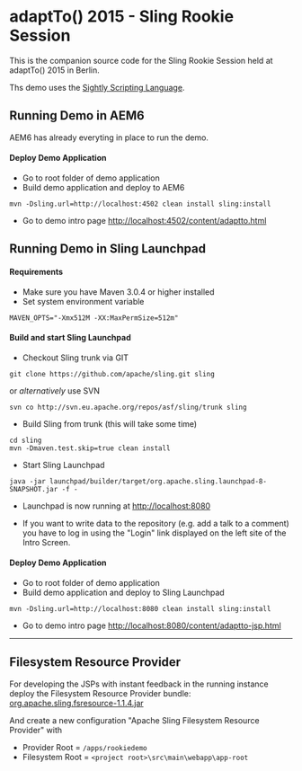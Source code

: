 adaptTo() 2015 - Sling Rookie Session
=====================================

This is the companion source code for the Sling Rookie Session held at adaptTo() 2015 in Berlin.

Ths demo uses the [Sightly Scripting Language](http://docs.adobe.com/docs/en/aem/6-0/develop/sightly.html).



Running Demo in AEM6
--------------------

AEM6 has already everyting in place to run the demo.


#### Deploy Demo Application

- Go to root folder of demo application
- Build demo application and deploy to AEM6
```
mvn -Dsling.url=http://localhost:4502 clean install sling:install
```

- Go to demo intro page [http://localhost:4502/content/adaptto.html](http://localhost:4502/content/adaptto.html)



Running Demo in Sling Launchpad
-------------------------------

#### Requirements

- Make sure you have Maven 3.0.4 or higher installed
- Set system environment variable
```
MAVEN_OPTS="-Xmx512M -XX:MaxPermSize=512m"
```

#### Build and start Sling Launchpad

- Checkout Sling trunk via GIT
```
git clone https://github.com/apache/sling.git sling
```

  or *alternatively* use SVN
```
svn co http://svn.eu.apache.org/repos/asf/sling/trunk sling
```

- Build Sling from trunk (this will take some time)
```
cd sling
mvn -Dmaven.test.skip=true clean install
```

- Start Sling Launchpad
```
java -jar launchpad/builder/target/org.apache.sling.launchpad-8-SNAPSHOT.jar -f -
```

- Launchpad is now running at
[http://localhost:8080](http://localhost:8080)

- If you want to write data to the repository (e.g. add a talk to a comment) you have to log in using the "Login" link displayed on the left site of the Intro Screen.


#### Deploy Demo Application

- Go to root folder of demo application
- Build demo application and deploy to Sling Launchpad
```
mvn -Dsling.url=http://localhost:8080 clean install sling:install
```

- Go to demo intro page
[http://localhost:8080/content/adaptto-jsp.html](http://localhost:8080/content/adaptto-jsp.html)


---

Filesystem Resource Provider
----------------------------

For developing the JSPs with instant feedback in the running instance deploy the Filesystem Resource Provider bundle:
[org.apache.sling.fsresource-1.1.4.jar](http://central.maven.org/maven2/org/apache/sling/org.apache.sling.fsresource/1.1.4/org.apache.sling.fsresource-1.1.4.jar)

And create a new configuration "Apache Sling Filesystem Resource Provider" with
- Provider Root = `/apps/rookiedemo`
- Filesystem Root = `<project root>\src\main\webapp\app-root`
